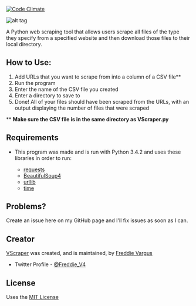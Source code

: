 [![Code Climate](https://codeclimate.com/github/FreddieV4/VScraper/badges/gpa.svg)](https://codeclimate.com/github/FreddieV4/VScraper)

![alt tag](http://fjv4.com/img/portfolio/vscraper-banner.png)

A Python web scraping tool that allows users scrape all files of the type they specify from a specified website and then download those files to their local directory.

## How to Use:
  1. Add URLs that you want to scrape from into a column of a CSV file**
  2. Run the program
  3. Enter the name of the CSV file you created
  4. Enter a directory to save to
  5. Done! All of your files should have been scraped from the URLs, with an output displaying the number of files that were scraped
  
** **Make sure the CSV  file is in the same directory as VScraper.py**

## Requirements
  - This program was made and is run with Python 3.4.2 and uses these libraries in order to run:
  
      - [requests](http://docs.python-requests.org/en/latest/)
      - [BeautifulSoup4](http://www.crummy.com/software/BeautifulSoup/bs4/doc/)
      - [urllib](https://docs.python.org/3/library/urllib.html)
      - [time](https://docs.python.org/2/library/time.html)

## Problems?
Create an issue here on my GitHub page and I'll fix issues as soon as I can.

## Creator
[VScraper](https://github.com/FreddieV4/VScraper) was created, and is maintained, by [Freddie Vargus](http://www.fjv4.com)

  - Twitter Profile - [@Freddie_V4](http://www.twitter.com/Freddie_V4)
  
## License

Uses the [MIT License](https://github.com/FreddieV4/VScraper/blob/master/LICENSE)
